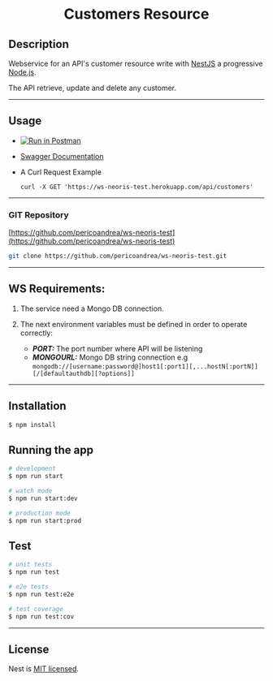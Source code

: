 <h1 align="center"> Customers Resource </h1>

## Description

Webservice for an API's customer resource write with  <a href="https://docs.nestjs.com/" target="_blank">NestJS</a> a progressive <a href="http://nodejs.org" target="_blank">Node.js</a>.

The API retrieve, update and delete any customer.

---

## Usage

* [![Run in Postman](https://run.pstmn.io/button.svg)](https://app.getpostman.com/run-collection/1999094-57d0a01b-cab4-41c9-8966-aeda35355935?action=collection%2Ffork&collection-url=entityId%3D1999094-57d0a01b-cab4-41c9-8966-aeda35355935%26entityType%3Dcollection%26workspaceId%3D3cdf2108-042b-42ce-9112-86d67526c572)

* [Swagger Documentation](https://ws-neoris-test.herokuapp.com/doc)

* A Curl Request Example
  ```
  curl -X GET 'https://ws-neoris-test.herokuapp.com/api/customers'
  ````
---

### GIT Repository

[https://github.com/pericoandrea/ws-neoris-test](https://github.com/pericoandrea/ws-neoris-test)
```bash
git clone https://github.com/pericoandrea/ws-neoris-test.git
```
<!-- [Heroku repo](https://git.heroku.com/ws-neoris-test.git) -->
---

## WS Requirements:
1. The service need a Mongo DB connection.

2. The next environment variables must be defined in order to operate correctly:
    - _**PORT:**_ The port number where API will be listening
    - _**MONGOURL:**_ Mongo DB string connection e.g `mongodb://[username:password@]host1[:port1][,...hostN[:portN]][/[defaultauthdb][?options]]`
---    

## Installation

```bash
$ npm install
```

## Running the app

```bash
# development
$ npm run start

# watch mode
$ npm run start:dev

# production mode
$ npm run start:prod
```

## Test

```bash
# unit tests
$ npm run test

# e2e tests
$ npm run test:e2e

# test coverage
$ npm run test:cov
```

----

## License

Nest is [MIT licensed](LICENSE).
